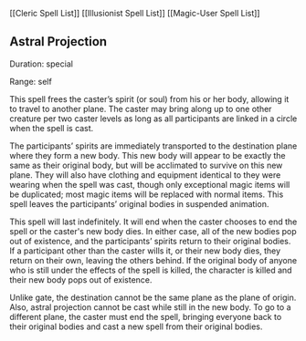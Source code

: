 [[Cleric Spell List]]
[[Illusionist Spell List]]
[[Magic-User Spell List]]

## Astral Projection                                  

Duration: special

Range: self

This spell frees the caster’s spirit (or soul) from his or her body, allowing it to travel to another plane. The caster may bring along up to one other creature per two caster levels as long as all participants are linked in a circle when the spell is cast.

The participants’ spirits are immediately transported to the destination plane where they form a new body. This new body will appear to be exactly the same as their original body, but will be acclimated to survive on this new plane. They will also have clothing and equipment identical to they were wearing when the spell was cast, though only exceptional magic items will be duplicated; most magic items will be replaced with normal items. This spell leaves the participants’ original bodies in suspended animation.

This spell will last indefinitely. It will end when the caster chooses to end the spell or the caster's new body dies. In either case, all of the new bodies pop out of existence, and the participants’ spirits return to their original bodies. If a participant other than the caster wills it, or their new body dies, they return on their own, leaving the others behind. If the original body of anyone who is still under the effects of the spell is killed, the character is killed and their new body pops out of existence.

Unlike gate, the destination cannot be the same plane as the plane of origin. Also, astral projection cannot be cast while still in the new body. To go to a different plane, the caster must end the spell, bringing everyone back to their original bodies and cast a new spell from their original bodies.